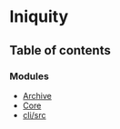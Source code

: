 # Iniquity

## Table of contents

### Modules

- [Archive](modules/Archive.md)
- [Core](modules/Core.md)
- [cli/src](modules/cli_src.md)
